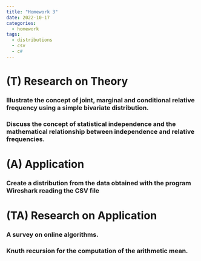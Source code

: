 ```yaml
---
title: "Homework 3"
date: 2022-10-17
categories:
  - homework
tags:
  - distributions
  - csv
  - c#
---
```


# (T) Research on Theory
### Illustrate the concept of joint, marginal and conditional relative frequency using a simple bivariate distribution.

### Discuss the concept of statistical independence and the mathematical relationship between independence and relative frequencies.

# (A) Application
### Create a distribution from the data obtained with the program Wireshark reading the CSV file 

# (TA) Research on Application
### A survey on online algorithms.

### Knuth recursion for the computation of the arithmetic mean.
